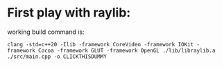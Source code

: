 # First play with raylib:

working build command is:

```
clang -std=c++20 -Ilib -framework CoreVideo -framework IOKit -framework Cocoa -framework GLUT -framework OpenGL ./lib/libraylib.a ./src/main.cpp -o CLICKTHISDUMMY
```
